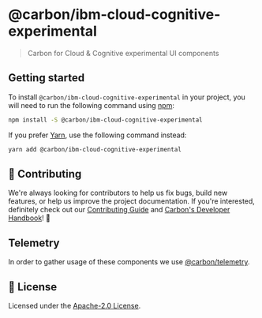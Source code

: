 # @carbon/ibm-cloud-cognitive-experimental

> Carbon for Cloud & Cognitive experimental UI components

## Getting started

To install `@carbon/ibm-cloud-cognitive-experimental` in your project, you will
need to run the following command using [npm](https://www.npmjs.com/):

```bash
npm install -S @carbon/ibm-cloud-cognitive-experimental
```

If you prefer [Yarn](https://yarnpkg.com/en/), use the following command
instead:

```bash
yarn add @carbon/ibm-cloud-cognitive-experimental
```

## 🙌 Contributing

We're always looking for contributors to help us fix bugs, build new features,
or help us improve the project documentation. If you're interested, definitely
check out our
[Contributing Guide](https://github.com/carbon-design-system/ibm-cloud-cognitive/blob/master/.github/CONTRIBUTING.md)
and
[Carbon's Developer Handbook](https://github.com/carbon-design-system/carbon/blob/master/docs/developer-handbook.md)!
👀

## Telemetry

In order to gather usage of these components we use
[@carbon/telemetry](https://www.carbondesignsystem.com/help/faq/#telemetry).

## 📝 License

Licensed under the
[Apache-2.0 License](https://github.com/carbon-design-system/ibm-cloud-cognitive/blob/master/LICENSE).

